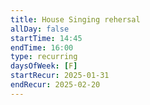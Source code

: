 ```yaml
---
title: House Singing rehersal
allDay: false
startTime: 14:45
endTime: 16:00
type: recurring
daysOfWeek: [F]
startRecur: 2025-01-31
endRecur: 2025-02-20
---
```

